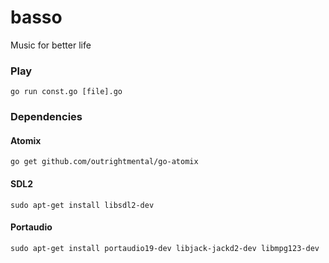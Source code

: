 # basso
Music for better life

### Play

    go run const.go [file].go

### Dependencies

#### Atomix

    go get github.com/outrightmental/go-atomix

#### SDL2

    sudo apt-get install libsdl2-dev

#### Portaudio

    sudo apt-get install portaudio19-dev libjack-jackd2-dev libmpg123-dev
